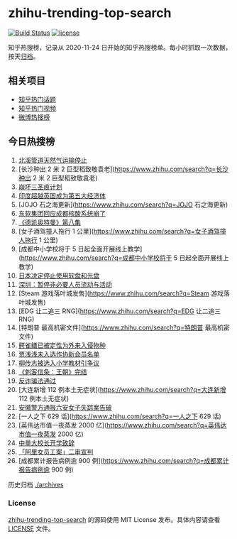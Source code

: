 # zhihu-trending-top-search

[![Build Status](https://github.com/justjavac/zhihu-trending-top-search/workflows/ci/badge.svg?branch=main)](https://github.com/justjavac/zhihu-trending-top-search/actions)
[![license](https://img.shields.io/github/license/justjavac/zhihu-trending-top-search)](https://github.com/justjavac/zhihu-trending-top-search/blob/main/LICENSE)

知乎热搜榜，记录从 2020-11-24 日开始的知乎热搜榜单。每小时抓取一次数据，按天[归档](./archives)。

## 相关项目

- [知乎热门话题](https://github.com/justjavac/zhihu-trending-hot-questions)
- [知乎热门视频](https://github.com/justjavac/zhihu-trending-hot-video)
- [微博热搜榜](https://github.com/justjavac/weibo-trending-hot-search)

## 今日热搜榜

<!-- BEGIN -->
<!-- 最后更新时间 Sat Sep 03 2022 22:10:19 GMT+0800 (China Standard Time) -->

1. [北溪管道天然气运输停止](https://www.zhihu.com/search?q=北溪管道天然气运输停止)
1. [长沙种出 2 米 2 巨型稻致敬袁老](https://www.zhihu.com/search?q=长沙种出 2 米 2 巨型稻致敬袁老)
1. [崩坏三圣痕计划](https://www.zhihu.com/search?q=崩坏三圣痕计划)
1. [印度超越英国成为第五大经济体](https://www.zhihu.com/search?q=印度超越英国成为第五大经济体)
1. [JOJO 石之海更新](https://www.zhihu.com/search?q=JOJO 石之海更新)
1. [东软集团回应成都核酸系统崩了](https://www.zhihu.com/search?q=东软集团回应成都核酸系统崩了)
1. [《德凯奥特曼》第八集](https://www.zhihu.com/search?q=《德凯奥特曼》第八集)
1. [女子酒驾撞人拖行 1 公里](https://www.zhihu.com/search?q=女子酒驾撞人拖行 1 公里)
1. [成都中小学校将于 5 日起全面开展线上教学](https://www.zhihu.com/search?q=成都中小学校将于 5 日起全面开展线上教学)
1. [日本决定停止使用软盘和光盘](https://www.zhihu.com/search?q=日本决定停止使用软盘和光盘)
1. [深圳：暂停非必要人员流动与活动](https://www.zhihu.com/search?q=深圳：暂停非必要人员流动与活动)
1. [Steam 游戏落叶城发售](https://www.zhihu.com/search?q=Steam 游戏落叶城发售)
1. [EDG 让二追三 RNG](https://www.zhihu.com/search?q=EDG 让二追三 RNG)
1. [特朗普 最高机密文件](https://www.zhihu.com/search?q=特朗普 最高机密文件)
1. [鳄雀鳝已被定性为外来入侵物种](https://www.zhihu.com/search?q=鳄雀鳝已被定性为外来入侵物种)
1. [贾浅浅未入选作协新会员名单](https://www.zhihu.com/search?q=贾浅浅未入选作协新会员名单)
1. [柳传志被选入小学教材引争议](https://www.zhihu.com/search?q=柳传志被选入小学教材引争议)
1. [《刺客信条：王朝》完结](https://www.zhihu.com/search?q=《刺客信条：王朝》完结)
1. [反诈骗法通过](https://www.zhihu.com/search?q=反诈骗法通过)
1. [大连新增 112 例本土无症状](https://www.zhihu.com/search?q=大连新增 112 例本土无症状)
1. [安徽警方通报六安女子失踪案告破](https://www.zhihu.com/search?q=安徽警方通报六安女子失踪案告破)
1. [一人之下 629 话](https://www.zhihu.com/search?q=一人之下 629 话)
1. [英伟达市值一夜蒸发 2000 亿](https://www.zhihu.com/search?q=英伟达市值一夜蒸发 2000 亿)
1. [中量大校长开学致辞](https://www.zhihu.com/search?q=中量大校长开学致辞)
1. [「阿里女员工案」二审宣判](https://www.zhihu.com/search?q=「阿里女员工案」二审宣判)
1. [成都累计报告病例逾 900 例](https://www.zhihu.com/search?q=成都累计报告病例逾 900 例)

<!-- END -->

历史归档 [./archives](./archives)

### License

[zhihu-trending-top-search](https://github.com/justjavac/zhihu-trending-top-search)
的源码使用 MIT License 发布。具体内容请查看 [LICENSE](./LICENSE) 文件。

